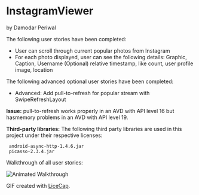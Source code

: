 InstagramViewer
===============
by Damodar Periwal

The following user stories have been completed:

- User can scroll through current popular photos from Instagram
- For each photo displayed, user can see the following details:
     Graphic, Caption, Username 
     (Optional) relative timestamp, like count, user profile image, location

The following advanced optional user stories have been completed:

- Advanced: Add pull-to-refresh for popular stream with SwipeRefreshLayout
  
<b>Issue:</b> 
pull-to-refresh works properly in an AVD with API level 16 but hasmemory problems in an AVD with API level 19.

<b>Third-party libraries:</b>
The following third party libraries are used in this project under their respective licenses:

     android-async-http-1.4.6.jar
     picasso-2.3.4.jar

Walkthrough of all user stories:

![Animated Walkthrough](DamodarInstagramViewer1.gif "Animation that shows the working of the app in an emulator")

GIF created with [LiceCap](http://www.cockos.com/licecap/).




